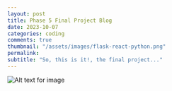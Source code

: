 ```yaml
---
layout: post
title: Phase 5 Final Project Blog
date: 2023-10-07
categories: coding
comments: true
thumbnail: "/assets/images/flask-react-python.png"
permalink: 
subtitle: "So, this is it!, the final project..."
---
```



<!--more-->





![Alt text for image](https://images.unsplash.com/photo-1693846928403-2d343b662574?ixlib=rb-4.0.3&ixid=M3wxMjA3fDB8MHxwaG90by1wYWdlfHx8fGVufDB8fHx8fA%3D%3D&auto=format&fit=crop&w=1372&q=80)

 